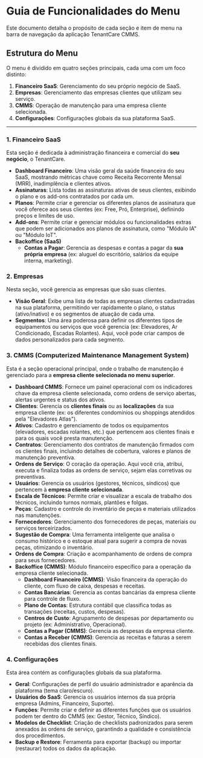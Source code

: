 # Guia de Funcionalidades do Menu

Este documento detalha o propósito de cada seção e item de menu na barra de navegação da aplicação TenantCare CMMS.

## Estrutura do Menu

O menu é dividido em quatro seções principais, cada uma com um foco distinto:

1.  **Financeiro SaaS**: Gerenciamento do seu próprio negócio de SaaS.
2.  **Empresas**: Gerenciamento das empresas clientes que utilizam seu serviço.
3.  **CMMS**: Operação de manutenção para uma empresa cliente selecionada.
4.  **Configurações**: Configurações globais da sua plataforma SaaS.

---

### 1. Financeiro SaaS

Esta seção é dedicada à administração financeira e comercial do **seu negócio**, o TenantCare.

-   **Dashboard Financeiro**: Uma visão geral da saúde financeira do seu SaaS, mostrando métricas chave como Receita Recorrente Mensal (MRR), inadimplência e clientes ativos.
-   **Assinaturas**: Lista todas as assinaturas ativas de seus clientes, exibindo o plano e os add-ons contratados por cada um.
-   **Planos**: Permite criar e gerenciar os diferentes planos de assinatura que você oferece aos seus clientes (ex: Free, Pró, Enterprise), definindo preços e limites de uso.
-   **Add-ons**: Permite criar e gerenciar módulos ou funcionalidades extras que podem ser adicionados aos planos de assinatura, como "Módulo IA" ou "Módulo IoT".
-   **Backoffice (SaaS)**
    -   **Contas a Pagar**: Gerencia as despesas e contas a pagar da **sua própria empresa** (ex: aluguel do escritório, salários da equipe interna, marketing).

### 2. Empresas

Nesta seção, você gerencia as empresas que são suas clientes.

-   **Visão Geral**: Exibe uma lista de todas as empresas clientes cadastradas na sua plataforma, permitindo ver rapidamente o plano, o status (ativo/inativo) e os segmentos de atuação de cada uma.
-   **Segmentos**: Uma área poderosa para definir os diferentes tipos de equipamentos ou serviços que você gerencia (ex: Elevadores, Ar Condicionado, Escadas Rolantes). Aqui, você pode criar campos de dados personalizados para cada segmento.

### 3. CMMS (Computerized Maintenance Management System)

Esta é a seção operacional principal, onde o trabalho de manutenção é gerenciado para a **empresa cliente selecionada no menu superior**.

-   **Dashboard CMMS**: Fornece um painel operacional com os indicadores chave da empresa cliente selecionada, como ordens de serviço abertas, alertas urgentes e status dos ativos.
-   **Clientes**: Gerencia os **clientes finais** ou as **localizações** da sua empresa cliente (ex: os diferentes condomínios ou shoppings atendidos pela "Elevadores Atlas").
-   **Ativos**: Cadastro e gerenciamento de todos os equipamentos (elevadores, escadas rolantes, etc.) que pertencem aos clientes finais e para os quais você presta manutenção.
-   **Contratos**: Gerenciamento dos contratos de manutenção firmados com os clientes finais, incluindo detalhes de cobertura, valores e planos de manutenção preventiva.
-   **Ordens de Serviço**: O coração da operação. Aqui você cria, atribui, executa e finaliza todas as ordens de serviço, sejam elas corretivas ou preventivas.
-   **Usuários**: Gerencia os usuários (gestores, técnicos, síndicos) que pertencem à **empresa cliente selecionada**.
-   **Escala de Técnicos**: Permite criar e visualizar a escala de trabalho dos técnicos, incluindo turnos normais, plantões e folgas.
-   **Peças**: Cadastro e controle do inventário de peças e materiais utilizados nas manutenções.
-   **Fornecedores**: Gerenciamento dos fornecedores de peças, materiais ou serviços terceirizados.
-   **Sugestão de Compra**: Uma ferramenta inteligente que analisa o consumo histórico e o estoque atual para sugerir a compra de novas peças, otimizando o inventário.
-   **Ordens de Compra**: Criação e acompanhamento de ordens de compra para seus fornecedores.
-   **Backoffice (CMMS)**: Módulo financeiro específico para a operação da empresa cliente selecionada.
    -   **Dashboard Financeiro (CMMS)**: Visão financeira da operação do cliente, com fluxo de caixa, despesas e receitas.
    -   **Contas Bancárias**: Gerencia as contas bancárias da empresa cliente para controle de fluxo.
    -   **Plano de Contas**: Estrutura contábil que classifica todas as transações (receitas, custos, despesas).
    -   **Centros de Custo**: Agrupamento de despesas por departamento ou projeto (ex: Administrativo, Operacional).
    -   **Contas a Pagar (CMMS)**: Gerencia as despesas da empresa cliente.
    -   **Contas a Receber (CMMS)**: Gerencia as receitas e faturas a serem recebidas dos clientes finais.

### 4. Configurações

Esta área contém as configurações globais da sua plataforma.

-   **Geral**: Configurações de perfil do usuário administrador e aparência da plataforma (tema claro/escuro).
-   **Usuários do SaaS**: Gerencia os usuários internos da sua própria empresa (Admins, Financeiro, Suporte).
-   **Funções**: Permite criar e definir as diferentes funções que os usuários podem ter dentro do CMMS (ex: Gestor, Técnico, Síndico).
-   **Modelos de Checklist**: Criação de checklists padronizados para serem anexados às ordens de serviço, garantindo a qualidade e consistência dos procedimentos.
-   **Backup e Restore**: Ferramenta para exportar (backup) ou importar (restaurar) todos os dados da aplicação.
